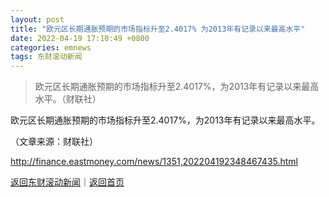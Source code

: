 ```yaml
---
layout: post
title: "欧元区长期通胀预期的市场指标升至2.4017% 为2013年有记录以来最高水平"
date: 2022-04-19 17:10:49 +0800
categories: emnews
tags: 东财滚动新闻
---
```

> 欧元区长期通胀预期的市场指标升至2.4017%，为2013年有记录以来最高水平。（财联社）

<p>欧元区长期通胀预期的市场指标升至2.4017%，为2013年有记录以来最高水平。</p><p class="em_media">（文章来源：财联社）</p>

<http://finance.eastmoney.com/news/1351,202204192348467435.html>

[返回东财滚动新闻](//finews.withounder.com/emnews/)｜[返回首页](//finews.withounder.com/)